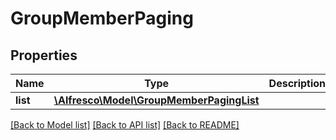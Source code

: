 # GroupMemberPaging

## Properties
Name | Type | Description | Notes
------------ | ------------- | ------------- | -------------
**list** | [**\Alfresco\Model\GroupMemberPagingList**](GroupMemberPagingList.md) |  | [optional] 

[[Back to Model list]](../README.md#documentation-for-models) [[Back to API list]](../README.md#documentation-for-api-endpoints) [[Back to README]](../README.md)


